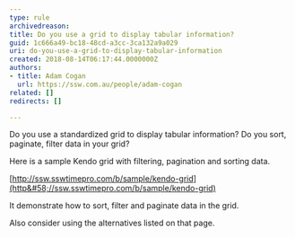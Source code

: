 ```yaml
---
type: rule
archivedreason: 
title: Do you use a grid to display tabular information?
guid: 1c666a49-bc18-48cd-a3cc-3ca132a9a029
uri: do-you-use-a-grid-to-display-tabular-information
created: 2018-08-14T06:17:44.0000000Z
authors:
- title: Adam Cogan
  url: https://ssw.com.au/people/adam-cogan
related: []
redirects: []

---
```


Do you use a standardized grid to display tabular information? Do you sort, paginate, filter data in your grid?

<!--endintro-->

Here is a sample Kendo grid with filtering, pagination and sorting data.

[http://ssw.sswtimepro.com/b/sample/kendo-grid](http&#58;//ssw.sswtimepro.com/b/sample/kendo-grid)

It demonstrate how to sort, filter and paginate data in the grid.

Also consider using the alternatives listed on that page.
